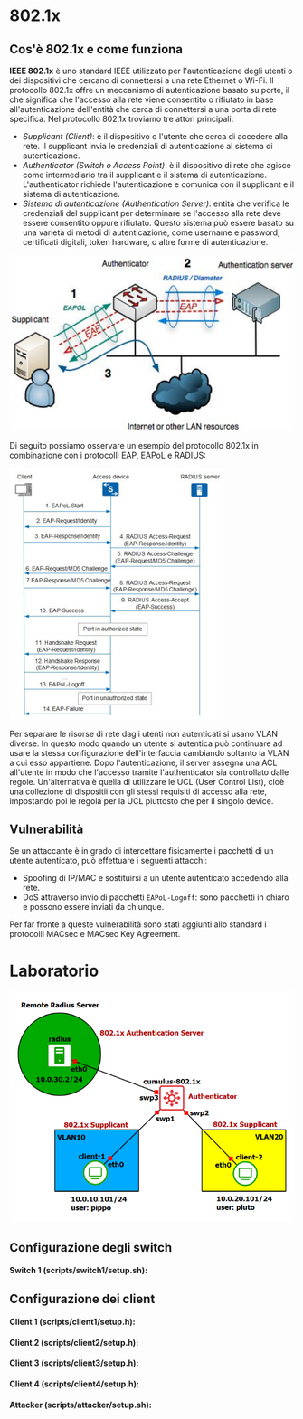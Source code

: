 # 802.1x

## Cos'è 802.1x e come funziona

**IEEE 802.1x** è uno standard IEEE utilizzato per l'autenticazione degli utenti o dei dispositivi che cercano di connettersi a una rete Ethernet o Wi-Fi. Il protocollo 802.1x offre un meccanismo di autenticazione basato su porte, il che significa che l'accesso alla rete viene consentito o rifiutato in base all'autenticazione dell'entità che cerca di connettersi a una porta di rete specifica. Nel protocollo 802.1x troviamo tre attori principali:
* *Supplicant (Client)*: è il dispositivo o l'utente che cerca di accedere alla rete. Il supplicant invia le credenziali di autenticazione al sistema di autenticazione. 
* *Authenticator (Switch o Access Point)*: è il dispositivo di rete che agisce come intermediario tra il supplicant e il sistema di autenticazione. L'authenticator richiede l'autenticazione e comunica con il supplicant e il sistema di autenticazione.
* *Sistema di autenticazione (Authentication Server)*: entità che verifica le credenziali del supplicant per determinare se l'accesso alla rete deve essere consentito oppure rifiutato. Questo sistema può essere basato su una varietà di metodi di autenticazione, come username e password, certificati digitali, token hardware, o altre forme di autenticazione.

![802.1x](802.1x.png)

Di seguito possiamo osservare un esempio del protocollo 802.1x in combinazione con i protocolli EAP, EAPoL e RADIUS:

![scheme](scheme.png)

Per separare le risorse di rete dagli utenti non autenticati si usano VLAN diverse. In questo modo quando un utente si autentica può continuare ad usare la stessa configurazione dell'interfaccia cambiando soltanto la VLAN a cui esso appartiene. Dopo l'autenticazione, il server assegna una ACL all'utente in modo che l'accesso tramite l'authenticator sia controllato dalle regole. Un'alternativa è quella di utilizzare le UCL (User Control List), cioè una collezione di dispositii con gli stessi requisiti di accesso alla rete, impostando poi le regola per la UCL piuttosto che per il singolo device.

## Vulnerabilità
Se un attaccante è in grado di intercettare fisicamente i pacchetti di un utente autenticato, può effettuare i seguenti attacchi:
* Spoofing di IP/MAC e sostituirsi a un utente autenticato accedendo alla rete.
* DoS attraverso invio di pacchetti ```EAPoL-Logoff```: sono pacchetti in chiaro e possono essere inviati da chiunque. 

Per far fronte a queste vulnerabilità sono stati aggiunti allo standard i protocolli MACsec e MACsec Key Agreement.

# Laboratorio
![topology](topology.png)

## Configurazione degli switch

#### Switch 1 (scripts/switch1/setup.sh):


## Configurazione dei client

#### Client 1 (scripts/client1/setup.h):


#### Client 2 (scripts/client2/setup.h):


#### Client 3 (scripts/client3/setup.h):


#### Client 4 (scripts/client4/setup.h):


#### Attacker (scripts/attacker/setup.sh):
